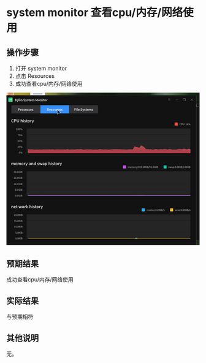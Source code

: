 # system monitor 查看cpu/内存/网络使用

## 操作步骤
1. 打开 system monitor
2. 点击 Resources
3. 成功查看cpu/内存/网络使用

![system_monitor_查看cpu_内存_网络使用](./img/system_monitor_查看cpu_内存_网络使用.png)

## 预期结果
成功查看cpu/内存/网络使用
## 实际结果
与预期相符
## 其他说明

无。
